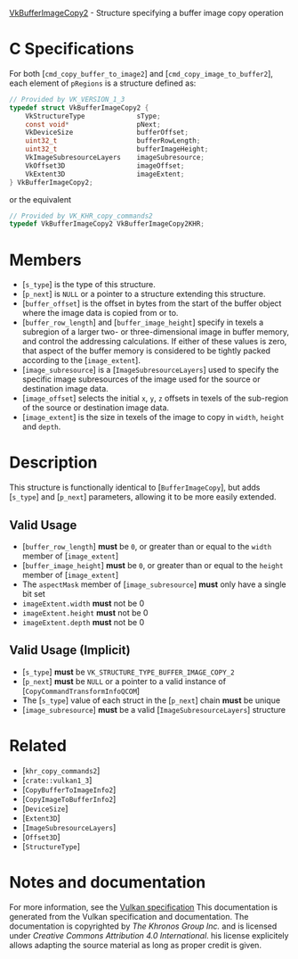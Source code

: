 [VkBufferImageCopy2](https://www.khronos.org/registry/vulkan/specs/1.3-extensions/man/html/VkBufferImageCopy2.html) - Structure specifying a buffer image copy operation

# C Specifications
For both [`cmd_copy_buffer_to_image2`] and [`cmd_copy_image_to_buffer2`],
each element of `pRegions` is a structure defined as:
```c
// Provided by VK_VERSION_1_3
typedef struct VkBufferImageCopy2 {
    VkStructureType             sType;
    const void*                 pNext;
    VkDeviceSize                bufferOffset;
    uint32_t                    bufferRowLength;
    uint32_t                    bufferImageHeight;
    VkImageSubresourceLayers    imageSubresource;
    VkOffset3D                  imageOffset;
    VkExtent3D                  imageExtent;
} VkBufferImageCopy2;
```
or the equivalent
```c
// Provided by VK_KHR_copy_commands2
typedef VkBufferImageCopy2 VkBufferImageCopy2KHR;
```

# Members
- [`s_type`] is the type of this structure.
- [`p_next`] is `NULL` or a pointer to a structure extending this structure.
- [`buffer_offset`] is the offset in bytes from the start of the buffer object where the image data is copied from or to.
- [`buffer_row_length`] and [`buffer_image_height`] specify in texels a subregion of a larger two- or three-dimensional image in buffer memory, and control the addressing calculations. If either of these values is zero, that aspect of the buffer memory is considered to be tightly packed according to the [`image_extent`].
- [`image_subresource`] is a [`ImageSubresourceLayers`] used to specify the specific image subresources of the image used for the source or destination image data.
- [`image_offset`] selects the initial `x`, `y`, `z` offsets in texels of the sub-region of the source or destination image data.
- [`image_extent`] is the size in texels of the image to copy in `width`, `height` and `depth`.

# Description
This structure is functionally identical to [`BufferImageCopy`], but
adds [`s_type`] and [`p_next`] parameters, allowing it to be more easily
extended.
## Valid Usage
-  [`buffer_row_length`] **must**  be `0`, or greater than or equal to the `width` member of [`image_extent`]
-  [`buffer_image_height`] **must**  be `0`, or greater than or equal to the `height` member of [`image_extent`]
-    The `aspectMask` member of [`image_subresource`] **must**  only have a single bit set
-  `imageExtent.width` **must**  not be 0
-  `imageExtent.height` **must**  not be 0
-  `imageExtent.depth` **must**  not be 0

## Valid Usage (Implicit)
-  [`s_type`] **must**  be `VK_STRUCTURE_TYPE_BUFFER_IMAGE_COPY_2`
-  [`p_next`] **must**  be `NULL` or a pointer to a valid instance of [`CopyCommandTransformInfoQCOM`]
-    The [`s_type`] value of each struct in the [`p_next`] chain  **must**  be unique
-  [`image_subresource`] **must**  be a valid [`ImageSubresourceLayers`] structure

# Related
- [`khr_copy_commands2`]
- [`crate::vulkan1_3`]
- [`CopyBufferToImageInfo2`]
- [`CopyImageToBufferInfo2`]
- [`DeviceSize`]
- [`Extent3D`]
- [`ImageSubresourceLayers`]
- [`Offset3D`]
- [`StructureType`]

# Notes and documentation
For more information, see the [Vulkan specification](https://www.khronos.org/registry/vulkan/specs/1.3-extensions/html/vkspec.html)
This documentation is generated from the Vulkan specification and documentation.
The documentation is copyrighted by *The Khronos Group Inc.* and is licensed under *Creative Commons Attribution 4.0 International*.
his license explicitely allows adapting the source material as long as proper credit is given.
        